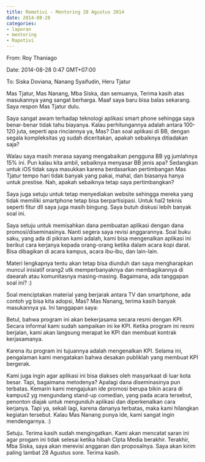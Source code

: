 ```yaml
---
title: Remotivi - Mentoring 28 Agustus 2014
date: 2014-08-28
categories:
- laporan
- mentoring
- Rapotivi
---
```


From: Roy Thaniago 

Date: 2014-08-28 0:47 GMT+07:00 

To: Siska Doviana, Nanang Syaifudin, Heru Tjatur

Mas Tjatur, Mas Nanang, Mba Siska, dan semuanya, 
Terima kasih atas masukannya yang sangat berharga. 
Maaf saya baru bisa balas sekarang. Saya respon Mas Tjatur dulu.

Saya sangat awam terhadap teknologi aplikasi smart phone sehingga saya benar-benar tidak tahu biayanya. Kalau perhitungannya adalah antara 100-120 juta, seperti apa rinciannya ya, Mas? Dan soal aplikasi di BB, dengan segala kompleksitas yg sudah diceritakan, apakah sebaiknya ditiadakan saja?

Walau saya masih merasa sayang mengabaikan pengguna BB yg jumlahnya 15% ini. Pun kalau kita ambil, sebaiknya menyasar BB jenis apa? Sedangkan untuk iOS tidak saya masukkan karena berdasarkan pertimbangan Mas Tjatur tempo hari tidak banyak yang pakai, mahal, dan biasanya hanya untuk prestise. Nah, apakah sebaiknya tetap saya pertimbangkan?

Saya juga setuju untuk tetap menyediakan website sehingga mereka yang tidak memiliki smartphone tetap bisa berpartisipasi. Untuk hal2 teknis seperti fitur dll saya juga masih bingung. Saya butuh diskusi lebih banyak soal ini.

Saya setuju untuk memisahkan dana pembuatan aplikasi dengan dana promosi/diseminasinya. Nanti segera saya revisi anggarannya.
Soal buku saku, yang ada di pikiran kami adalah, kami bisa mengenalkan aplikasi ini berikut cara kerjanya kepada orang-orang ketika dalam acara kopi darat. Bisa dibagikan di acara kampus, acara ibu-ibu, dan lain-lain.

Materi lengkapnya tentu akan tetap bisa diunduh dan saya mengharapkan muncul inisiatif orang2 utk memperbanyaknya dan membagikannya di daearah atau komunitasnya masing-masing. Bagaimana, ada tanggapan soal ini? :)

Soal menciptakan material yang berjarak antara TV dan smartphone, ada contoh yg bisa kita adopsi, Mas?
Mas Nanang, terima kasih banyak masukannya ya. Ini tanggapan saya:

Betul, bahwa program ini akan bekerjasama secara resmi dengan KPI. Secara informal kami sudah sampaikan ini ke KPI.
Ketika program ini resmi berjalan, kami akan langsung merapat ke KPI dan membuat kontrak kerjasamanya.

Karena itu program ini tujuannya adalah mengenalkan KPI. Selama ini, pengalaman kami mengatakan bahwa desakan publiklah yang membuat KPI bergerak.

Kami juga ingin agar aplikasi ini bisa diakses oleh masyarkaat di luar kota besar. Tapi, bagaimana metodenya? Apalagi dana diseminasinya pun terbatas. Kemarin kami mengajukan ide promosi berupa bikin acara di kampus2 yg mengundang stand-up comedian, yang pada acara tersebut, penonton diajak untuk mengunduh aplikasi dan diperkenalkan cara kerjanya. Tapi ya, sekali lagi, karena dananya terbatas, maka kami hilangkan kegiatan tersebut. Kalau Mas Nanang punya ide, kami sangat ingin mendengarnya. :)

Setuju. Terima kasih sudah mengingatkan. Kami akan mencatat saran ini agar progam ini tidak selesai ketika hibah CIpta Media berakhir.
Terakhir, Mba Siska, saya akan merevisi anggaran dan proposalnya. Saya akan kirim paling lambat 28 Agustus sore. Terima kasih.
